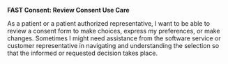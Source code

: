 **FAST Consent: Review Consent Use Care**

As a patient or a patient authorized representative, I want to be able to review a consent form to make choices, express my preferences, or make changes. Sometimes I might need assistance from the software service or customer representative in navigating and understanding the selection so that the informed or requested decision takes place.
